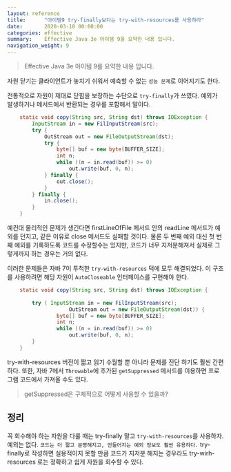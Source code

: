 ```yaml
---
layout: reference
title:      "아이템9 try-finally보다는 try-with-resources를 사용하라"
date:       2020-03-10 00:00:00
categories: effective
summary:    Effective Java 3e 아이템 9을 요약한 내용 입니다.
navigation_weight: 9
---
```


> Effective Java 3e 아이템 9를 요약한 내용 입니다.

자원 닫기는 클라이언트가 놓치기 쉬워서 예측할 수 없는 `성능 문제`로 이어지기도 한다. 

전통적으로 자원이 제대로 닫힘을 보장하는 수단으로 `try-finally`가 쓰였다. 예외가 발생하거나 메서드에서 반환되는 경우를 포함해서 말이다. 
```java
    static void copy(String src, String dst) throws IOException {
    	InputStream in = new FilInputStream(src);
    	try {
    		OutStream out = new FileOutputStream(dst);
    		try {
    			byte[] buf = new byte[BUFFER_SIZE];
    			int n;
    			while ((n = in.read(buf)) >= 0)
    				out.write(buf, 0, n);
    		} finally {
    			out.close();
    		}
    	} finally {
    		in.close();
    	}
    }
```

예컨대 물리적인 문제가 생긴다면 firstLineOfFile 메서드 안의 readLine 메서드가 예외를 던지고, 같은 이유로 close 메서드도 실패할 것이다. 물론 두 번째 예외 대신 첫 번째 예외를 기록하도록 코드를 수정할수는 있지만, 코드가 너무 지저분해져서 실제로 그렇게까지 하는 경우는 거의 없다. 

이러한 문제들은 자바 7이 투척한 `try-with-resources` 덕에 모두 해결되었다. 이 구조를 사용하려면 해당 자원이 `AutoCloseable` 인터페이스를 구현해야 한다. 
```java
    static void copy(String src, String dst) throws IOException {
    	
    	try ( InputStream in = new FilInputStream(src);
    				OutStream out = new FileOutputStream(dst)) {
    			byte[] buf = new byte[BUFFER_SIZE];
    			int n;
    			while ((n = in.read(buf)) >= 0)
    				out.write(buf, 0, n);
    	}
    } 
```
try-with-resources 버전이 짧고 읽기 수월할 뿐 아니라 문제를 진단 하기도 훨씬 간편하다. 또한, 자바 7에서 `Throwable`에 추가된 `getSuppressed` 메서드를 이용하면 프로그램 코드에서 가져올 수도 있다. 

> getSuppressed은 구체적으로 어떻게 사용할 수 있을까?

## 정리

꼭 회수해야 하는 자원을 다룰 때는 try-finally 말고 `try-with-resources`를 사용하자. 예외는 없다. `코드는 더 짧고 분명해지고, 만들어지는 예외 정보도 훨씬 유용하다.` try-finally로 작성하면 실용적이지 못할 만큼 코드가 지저분 해지는 경우라도 try-wirh-resources 로는 정확하고 쉽게 자원을 회수할 수 있다.